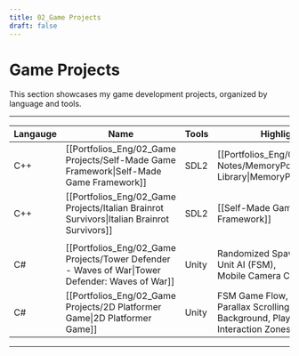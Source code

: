 ```yaml
---
title: 02_Game Projects
draft: false
---
```


# **Game Projects**

This section showcases my game development projects, organized by language and tools.

---

| **Langauge** | **Name**                                                                                        | **Tools** | **Highlight**                                                                | **Team** | **Year** |
| ------------ | ----------------------------------------------------------------------------------------------- | --------- | ---------------------------------------------------------------------------- | -------- | -------- |
| C++          | [[Portfolios_Eng/02_Game Projects/Self-Made Game Framework\|Self-Made Game Framework]]          | SDL2      | [[Portfolios_Eng/03_Technical Notes/MemoryPool Library\|MemoryPool Library]] | Solo     | 2024     |
| C++          | [[Portfolios_Eng/02_Game Projects/Italian Brainrot Survivors\|Italian Brainrot Survivors]]      | SDL2      | [[Self-Made Game Framework]]                                                 | Solo     | 2025     |
|              |                                                                                                 |           |                                                                              |          |          |
| C#           | [[Portfolios_Eng/02_Game Projects/Tower Defender - Waves of War\|Tower Defender: Waves of War]] | Unity     | Randomized Spawner, <br>Unit AI (FSM), <br>Mobile Camera Control             | Solo     | 2023     |
| C#           | [[Portfolios_Eng/02_Game Projects/2D Platformer Game\|2D Platformer Game]]                      | Unity     | FSM Game Flow, <br>Parallax Scrolling Background, Player Interaction Zones   | Solo     | 2023     |

---